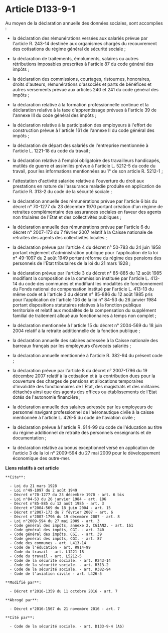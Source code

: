 # Article D133-9-1

Au moyen de la déclaration annuelle des données sociales, sont accomplies :

- la déclaration des rémunérations versées aux salariés prévue par l'article R. 243-14 destinée aux organismes chargés du
recouvrement des cotisations du régime général de sécurité sociale ;

- la déclaration de traitements, émoluments, salaires ou autres rétributions imposables prescrites à l'article 87 du code
général des impôts ;

- la déclaration des commissions, courtages, ristournes, honoraires, droits d'auteurs, rémunérations d'associés et parts de
bénéfices et autres versements prévue aux articles 240 et 241 du code général des impôts ;

- la déclaration relative à la formation professionnelle continue et la déclaration relative à la taxe d'apprentissage
prévues à l'article 39 de l'annexe III du code général des impôts ;

- la déclaration relative à la participation des employeurs à l'effort de construction prévue à l'article 161 de l'annexe II
du code général des impôts ;

- la déclaration de départ des salariés de l'entreprise mentionnée à l'article L. 1221-18 du code du travail ;

- la déclaration relative à l'emploi obligatoire des travailleurs handicapés, mutilés de guerre et assimilés prévue à
l'article L. 5212-5 du code du travail, pour les informations mentionnées au 1° de son article R. 5212-1 ;

- l'attestation d'activité salariée relative à l'ouverture du droit aux prestations en nature de l'assurance maladie produite
en application de l'article R. 313-2 du code de la sécurité sociale ;

- la déclaration annuelle des rémunérations prévue par l'article 6 bis du décret n° 70-1277 du 23 décembre 1970 portant
création d'un régime de retraites complémentaire des assurances sociales en faveur des agents non titulaires de l'Etat et des
collectivités publiques ;

- la déclaration annuelle des rémunérations prévue par l'article 6 du décret n° 2007-173 du 7 février 2007 relatif à la
Caisse nationale de retraites des agents des collectivités locales ;

- la déclaration prévue par l'article 4 du décret n° 50-783 du 24 juin 1958 portant règlement d'administration publique pour
l'application de la loi n° 49-1097 du 2 août 1949 portant réforme du régime des pensions des personnels de l'Etat tributaires
de la loi du 21 mars 1928 ;

- la déclaration prévue par l'article 3 du décret n° 85-885 du 12 août 1985 modifiant la composition de la commission
instituée par l'article L. 413-14 du code des communes et modifiant les modalités de fonctionnement du Fonds national de
compensation institué par l'article L. 413-13 du même code et à l'article 3 du décret n° 85-886 du 12 août 1985 pris pour
l'application de l'article 106 de la loi n° 84-53 du 26 janvier 1984 portant dispositions statutaires relatives à la fonction
publique territoriale et relatif aux modalités de la compensation du supplément familial de traitement alloué aux
fonctionnaires à temps non complet ;

- la déclaration mentionnée à l'article 15 du décret n° 2004-569 du 18 juin 2004 relatif à la retraite additionnelle de la
fonction publique ;

- la déclaration annuelle des salaires adressée à la Caisse nationale des barreaux français par les employeurs d'avocats
salariés ;

- la déclaration annuelle mentionnée à l'article R. 382-94 du présent code ;

- la déclaration prévue par l'article 8 du décret n° 2007-1796 du 19 décembre 2007 relatif à la cotisation et à la
contribution dues pour la couverture des charges de pensions et allocations temporaires d'invalidité des fonctionnaires de
l'Etat, des magistrats et des militaires détachés ainsi que des agents des offices ou établissements de l'Etat dotés de
l'autonomie financière ;

- la déclaration annuelle des salaires adressée par les employeurs de personnel navigant professionnel de l'aéronautique
civile à la caisse mentionnée à l'article L. 426-5 du code de l'aviation civile ;

- la déclaration prévue à l'article R. 914-99 du code de l'éducation au titre du régime additionnel de retraite des
personnels enseignants et de documentation ;

- la déclaration relative au bonus exceptionnel versé en application de l'article 3 de la loi n° 2009-594 du 27 mai 2009 pour
le développement économique des outre-mer.

**Liens relatifs à cet article**

	**Cite**:

	  - Loi du 21 mars 1928
	  - Loi n°49-1097 du 2 août 1949
	  - Décret n°70-1277 du 23 décembre 1970 - art. 6 bis
	  - Loi n°84-53 du 26 janvier 1984 - art. 106
	  - Décret n°85-885 du 12 août 1985 - art. 3
	  - Décret n°2004-569 du 18 juin 2004 - art. 15
	  - Décret n°2007-173 du 7 février 2007 - art. 6
	  - Décret n°2007-1796 du 19 décembre 2007 - art. 8
	  - Loi n°2009-594 du 27 mai 2009 - art. 3
	  - Code général des impôts, annexe 2, CGIAN2. - art. 161
	  - Code général des impôts, CGI. - art. 240
	  - Code général des impôts, CGI. - art. 39
	  - Code général des impôts, CGI. - art. 87
	  - Code des communes - art. L413-14
	  - Code de l'éducation - art. R914-99
	  - Code du travail - art. L1221-18
	  - Code du travail - art. L5212-5
	  - Code de la sécurité sociale. - art. R243-14
	  - Code de la sécurité sociale. - art. R313-2
	  - Code de la sécurité sociale. - art. R382-94
	  - Code de l'aviation civile - art. L426-5

	**Modifié par**:

	  - Décret n°2016-1359 du 11 octobre 2016 - art. 7

	**Abrogé par**:

	  - Décret n°2016-1567 du 21 novembre 2016 - art. 7

	**Cité par**:

	  - Code de la sécurité sociale. - art. D133-9-4 (Ab)
